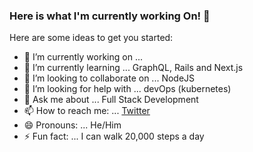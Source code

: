 ### Here is what I'm currently working On! 👋


Here are some ideas to get you started:

- 🔭 I’m currently working on ...
- 🌱 I’m currently learning ... GraphQL, Rails and Next.js
- 👯 I’m looking to collaborate on ... NodeJS
- 🤔 I’m looking for help with ... devOps (kubernetes)
- 💬 Ask me about ... Full Stack Development
- 📫 How to reach me: ... [Twitter](https://twitter.com/FarhanYaseen_)
- 😄 Pronouns: ... He/Him
- ⚡ Fun fact: ... I can walk 20,000 steps a day
